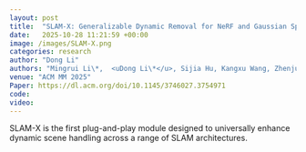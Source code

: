 ```yaml
---
layout: post
title:  "SLAM-X: Generalizable Dynamic Removal for NeRF and Gaussian Splatting SLAM"
date:   2025-10-28 11:21:59 +00:00
image: /images/SLAM-X.png
categories: research
author: "Dong Li"
authors: "Mingrui Li\*,  <uDong Li\*</u>, Sijia Hu, Kangxu Wang, Zhenjun Zhao, Hongyu Wang#"
venue: "ACM MM 2025"
Paper: https://dl.acm.org/doi/10.1145/3746027.3754971
code: 
video: 
---
```


SLAM-X is the first plug-and-play module designed to universally enhance dynamic scene handling across a range of SLAM architectures. 

